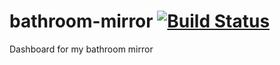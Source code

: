 # bathroom-mirror [![Build Status](https://travis-ci.org/glompix/bathroom-mirror.svg?branch=master)](https://travis-ci.org/glompix/bathroom-mirror)
Dashboard for my bathroom mirror

